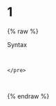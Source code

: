 # 1 
{% raw %}
<style>

</style>
<div class="codeBox">
  <div class="ribbon">Syntax</div>
    <pre class="syntax">

    </pre>
</div>


{% endraw %}
